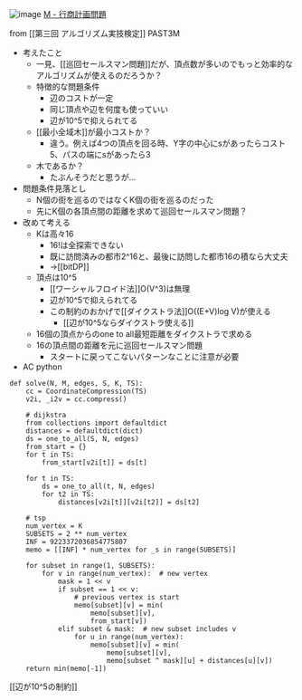 
![image](https://gyazo.com/03933bba41c9b05e4ac79210321a5771/thumb/1000)
[M - 行商計画問題](https://atcoder.jp/contests/past202005-open/tasks/past202005_m)

from [[第三回 アルゴリズム実技検定]]
PAST3M
- 考えたこと
    - 一見、[[巡回セールスマン問題]]だが、頂点数が多いのでもっと効率的なアルゴリズムが使えるのだろうか？
    - 特徴的な問題条件
        - 辺のコストが一定
        - 同じ頂点や辺を何度も使っていい
        - 辺が10^5で抑えられてる
    - [[最小全域木]]が最小コストか？
        - 違う。例えば4つの頂点を回る時、Y字の中心にsがあったらコスト5、パスの端にsがあったら3
    - 木であるか？
        - たぶんそうだと思うが…
- 問題条件見落とし
    - N個の街を巡るのではなくK個の街を巡るのだった
    - 先にK個の各頂点間の距離を求めて巡回セールスマン問題？
- 改めて考える
    - Kは高々16
        - 16!は全探索できない
        - 既に訪問済みの都市2^16と、最後に訪問した都市16の積なら大丈夫
        - →[[bitDP]]
    - 頂点は10^5
        - [[ワーシャルフロイド法]]O(V^3)は無理
        - 辺が10^5で抑えられてる
        - この制約のおかげで[[ダイクストラ法]]O((E+V)log V)が使える
            - [[辺が10^5ならダイクストラ使える]]
    - 16個の頂点からのone to all最短距離をダイクストラで求める
    - 16の頂点間の距離を元に巡回セールスマン問題
        - スタートに戻ってこないパターンなことに注意が必要
- AC
python

```
def solve(N, M, edges, S, K, TS):
    cc = CoordinateCompression(TS)
    v2i, _i2v = cc.compress()

    # dijkstra
    from collections import defaultdict
    distances = defaultdict(dict)
    ds = one_to_all(S, N, edges)
    from_start = {}
    for t in TS:
        from_start[v2i[t]] = ds[t]

    for t in TS:
        ds = one_to_all(t, N, edges)
        for t2 in TS:
            distances[v2i[t]][v2i[t2]] = ds[t2]

    # tsp
    num_vertex = K
    SUBSETS = 2 ** num_vertex
    INF = 9223372036854775807
    memo = [[INF] * num_vertex for _s in range(SUBSETS)]

    for subset in range(1, SUBSETS):
        for v in range(num_vertex):  # new vertex
            mask = 1 << v
            if subset == 1 << v:
                # previous vertex is start
                memo[subset][v] = min(
                    memo[subset][v],
                    from_start[v])
            elif subset & mask:  # new subset includes v
                for u in range(num_vertex):
                    memo[subset][v] = min(
                        memo[subset][v],
                        memo[subset ^ mask][u] + distances[u][v])
    return min(memo[-1])
```


[[辺が10^5の制約]]

